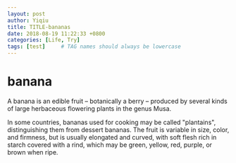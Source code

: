 ```yaml
---
layout: post
author: Yiqiu
title: TITLE-bananas
date: 2018-08-19 11:22:33 +0800
categories: [Life, Try]
tags: [test]     # TAG names should always be lowercase
---
```


# banana 

A banana is an edible fruit – botanically a berry – produced by several
kinds of large herbaceous flowering plants in the genus Musa.

In some countries, bananas used for cooking may be called "plantains",
distinguishing them from dessert bananas. The fruit is variable in size,
color, and firmness, but is usually elongated and curved, with soft
flesh rich in starch covered with a rind, which may be green, yellow,
red, purple, or brown when ripe.